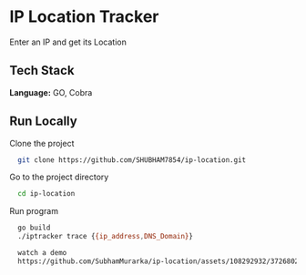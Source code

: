 
# IP Location Tracker

Enter an IP and get its Location


## Tech Stack

**Language:** GO, Cobra



## Run Locally

Clone the project

```bash
  git clone https://github.com/SHUBHAM7854/ip-location.git
```

Go to the project directory

```bash
  cd ip-location
```

Run program

```bash
  go build
  ./iptracker trace {{ip_address,DNS_Domain}}
```

```bash
  watch a demo
  https://github.com/SubhamMurarka/ip-location/assets/108292932/3726802d-8ca2-4f64-9c8e-fb2530dbfa32
```

